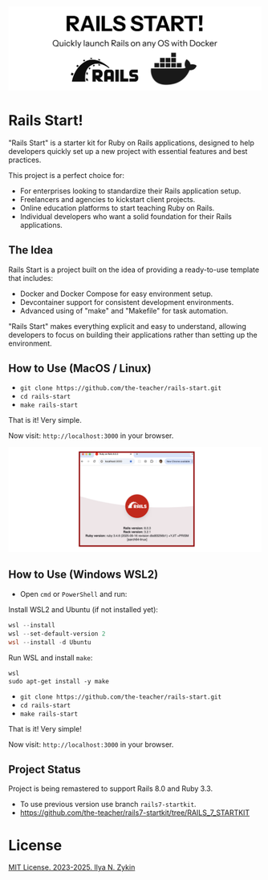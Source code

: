 <img src="./docs/images/rails-start-logo.png" alt="Rails Start" />

# Rails Start!

"Rails Start" is a starter kit for Ruby on Rails applications, designed to help developers quickly set up a new project with essential features and best practices.

This project is a perfect choice for:

- For enterprises looking to standardize their Rails application setup.
- Freelancers and agencies to kickstart client projects.
- Online education platforms to start teaching Ruby on Rails.
- Individual developers who want a solid foundation for their Rails applications.

## The Idea

Rails Start is a project built on the idea of providing a ready-to-use template that includes:

- Docker and Docker Compose for easy environment setup.
- Devcontainer support for consistent development environments.
- Advanced using of "make" and "Makefile" for task automation.

"Rails Start" makes everything explicit and easy to understand, allowing developers to focus on building their applications rather than setting up the environment.

## How to Use (MacOS / Linux)

- `git clone https://github.com/the-teacher/rails-start.git`
- `cd rails-start`
- `make rails-start`

That is it! Very simple.

Now visit: `http://localhost:3000` in your browser.

<img src="./docs/images/rails-window-2.png" alt="Rails Start Welcome Page" />

## How to Use (Windows WSL2)

- Open `cmd` or `PowerShell` and run:

Install WSL2 and Ubuntu (if not installed yet):

```powershell
wsl --install
wsl --set-default-version 2
wsl --install -d Ubuntu
```

Run WSL and install `make`:

```
wsl
sudo apt-get install -y make
```

- `git clone https://github.com/the-teacher/rails-start.git`
- `cd rails-start`
- `make rails-start`

That is it! Very simple!

Now visit: `http://localhost:3000` in your browser.

## Project Status

Project is being remastered to support Rails 8.0 and Ruby 3.3.

- To use previous version use branch `rails7-startkit`.
- https://github.com/the-teacher/rails7-startkit/tree/RAILS_7_STARTKIT

# License

[MIT License. 2023-2025. Ilya N. Zykin](./LICENSE.md)
